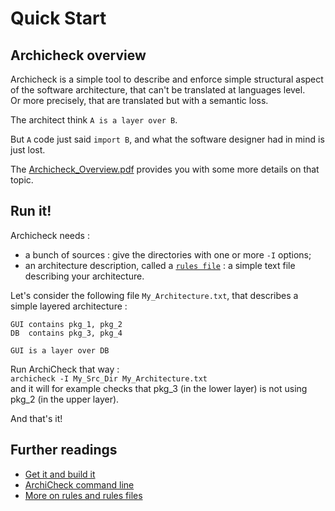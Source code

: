 Quick Start
===========

Archicheck overview
-------------------

Archicheck is a simple tool to describe and enforce simple structural aspect of the software architecture, that can't be translated at languages level.  
Or more precisely, that are translated but with a semantic loss.  

The architect think `A is a layer over B`. 

But `A` code just said `import B`, and what the software designer had in mind is just lost.  

The [Archicheck_Overview.pdf](Archicheck_Overview.pdf) provides you with some more details on that topic. 

Run it!
-------

Archicheck needs :

- a bunch of sources : give the directories with one or more `-I` options;
- an architecture description, called a [`rules file`](rules.md) : a simple text file describing your architecture.

Let's consider the following file `My_Architecture.txt`, that describes a simple layered architecture :

```
GUI contains pkg_1, pkg_2
DB  contains pkg_3, pkg_4

GUI is a layer over DB
```

Run ArchiCheck that way :  
`archicheck -I My_Src_Dir My_Architecture.txt`  
and it will for example checks that pkg_3 (in the lower layer) is not using pkg_2 (in the upper layer).

And that's it!


Further readings 
----------------

- [Get it and build it](building.md)
- [ArchiCheck command line](cmd_line.md)
- [More on rules and rules files](rules.md)
